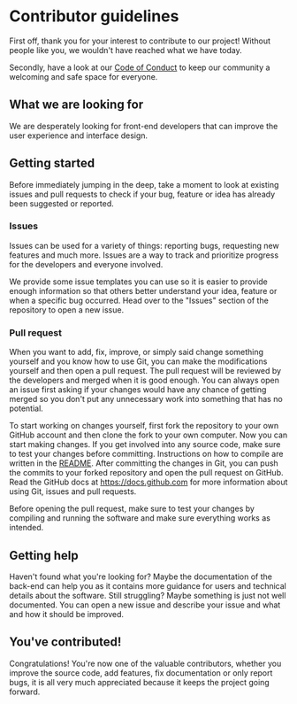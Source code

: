 # Contributor guidelines

First off, thank you for your interest to contribute to our project!  Without
people like you, we wouldn't have reached what we have today.

Secondly, have a look at our [Code of Conduct](CODE_OF_CONDUCT.md) to keep our
community a welcoming and safe space for everyone.

## What we are looking for

We are desperately looking for front-end developers that can improve the user
experience and interface design.

## Getting started

Before immediately jumping in the deep, take a moment to look at existing issues
and pull requests to check if your bug, feature or idea has already been
suggested or reported.

### Issues

Issues can be used for a variety of things: reporting bugs, requesting new
features and much more.  Issues are a way to track and prioritize progress for
the developers and everyone involved.

We provide some issue templates you can use so it is easier to provide enough
information so that others better understand your idea, feature or when a
specific bug occurred.  Head over to the "Issues" section of the repository to
open a new issue.

### Pull request

When you want to add, fix, improve, or simply said change something yourself and
you know how to use Git, you can make the modifications yourself and then open a
pull request.  The pull request will be reviewed by the developers and merged
when it is good enough.  You can always open an issue first asking if your
changes would have any chance of getting merged so you don't put any unnecessary
work into something that has no potential.

To start working on changes yourself, first fork the repository to your own
GitHub account and then clone the fork to your own computer.  Now you can start
making changes.  If you get involved into any source code, make sure to test
your changes before committing.  Instructions on how to compile are written in
the [README](README.md).  After committing the changes in Git, you can push the
commits to your forked repository and open the pull request on GitHub.  Read the
GitHub docs at https://docs.github.com for more information about using Git,
issues and pull requests.

Before opening the pull request, make sure to test your changes by compiling and
running the software and make sure everything works as intended.

## Getting help

Haven't found what you're looking for?  Maybe the documentation of the back-end
can help you as it contains more guidance for users and technical details about
the software.  Still struggling?  Maybe something is just not well documented.
You can open a new issue and describe your issue and what and how it should be
improved.

## You've contributed!

Congratulations!  You're now one of the valuable contributors, whether you
improve the source code, add features, fix documentation or only report bugs, it
is all very much appreciated because it keeps the project going forward.

